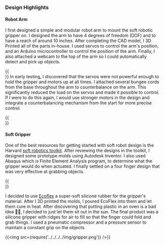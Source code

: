 ### Design Highlights

#### Robot Arm
I first designed a simple and modular robot arm to mount the soft robotic gripper on. I designed the arm to have 4 degrees of freedom (DOF) and to have a reach of around 10 inches. After completing the CAD model, I 3D Printed all of the parts in-house. I used servos to control the arm's position, and an Arduino microcontroller to control the position of the arm. Finally, I also attached a webcam to the top of the arm so I could automatically detect and pick up objects.

{{<br />}}
In early testing, I discovered that the servos were not powerful enough to hold the gripper and motors up at all times. I attached several bungee cords from the base throughout the arm to counterbalance on the arm. This significantly reduced the load on the servos and made it possible to control. If I were to do this again, I would use stronger motors in the design and integrate a counterbalancing mechanism from the start for more precise control.

{{ <br />}}

#### Soft Gripper

One of the best resources for getting started with soft robot design is the Harvard [soft robotics toolkit](https://softroboticstoolkit.com). After reviewing the designs in the toolkit, I designed some prototype molds using Autodesk Inventor. I also used Abaqus which is Finite Element Analysis program, to determine what the gripper would do when actuated. I finally settled on a four finger design that was very effective at grabbing objects.

{{<br />}}

I decided to use [Ecoflex](https://www.smooth-on.com/product-line/ecoflex/) a super-soft silicone rubber for the gripper's material. After I 3D printed the molds, I poured EcoFlex into them and let them cure in heat. After discovering that putting plastic in an oven is a bad idea 🤦🏽‍, I decided to just let them sit out in the sun. The final product was a silicone gripper with ridges for air to fill so that the finger could fold and grab things. I used a pneumatic compressor and a pressure sensor to maintain a constant grip on the objects.

{{<img src={require('../../../../img/gripper.png')} />}}